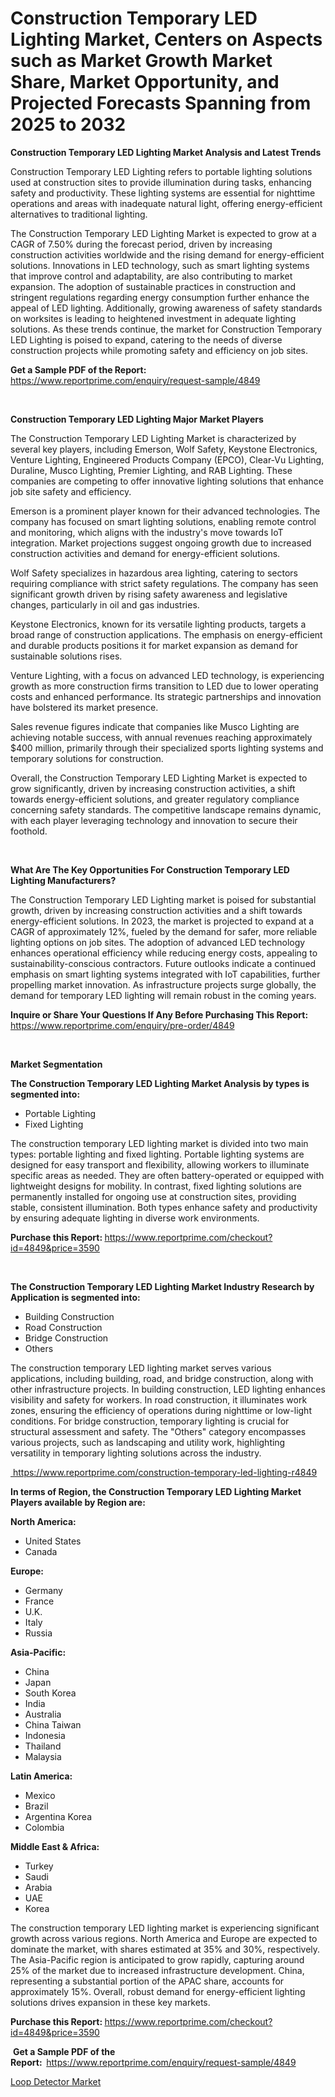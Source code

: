 <p><h1>Construction Temporary LED Lighting Market, Centers on Aspects such as Market Growth Market Share, Market Opportunity, and Projected Forecasts Spanning from 2025 to 2032</h1></p><p><strong>Construction Temporary LED Lighting Market Analysis and Latest Trends</strong></p>
<p><p>Construction Temporary LED Lighting refers to portable lighting solutions used at construction sites to provide illumination during tasks, enhancing safety and productivity. These lighting systems are essential for nighttime operations and areas with inadequate natural light, offering energy-efficient alternatives to traditional lighting. </p><p>The Construction Temporary LED Lighting Market is expected to grow at a CAGR of 7.50% during the forecast period, driven by increasing construction activities worldwide and the rising demand for energy-efficient solutions. Innovations in LED technology, such as smart lighting systems that improve control and adaptability, are also contributing to market expansion. The adoption of sustainable practices in construction and stringent regulations regarding energy consumption further enhance the appeal of LED lighting. Additionally, growing awareness of safety standards on worksites is leading to heightened investment in adequate lighting solutions. As these trends continue, the market for Construction Temporary LED Lighting is poised to expand, catering to the needs of diverse construction projects while promoting safety and efficiency on job sites.</p></p>
<p><strong>Get a Sample PDF of the Report:&nbsp;</strong> <a href="https://www.reportprime.com/enquiry/request-sample/4849?utm_campaign=3360&utm_medium=2&utm_source=Github&utm_content=ia&utm_term=19032025&utm_id=construction-temporary-led-lighting">https://www.reportprime.com/enquiry/request-sample/4849</a></p>
<p>&nbsp;</p>
<p><strong>Construction Temporary LED Lighting Major Market Players</strong></p>
<p><p>The Construction Temporary LED Lighting Market is characterized by several key players, including Emerson, Wolf Safety, Keystone Electronics, Venture Lighting, Engineered Products Company (EPCO), Clear-Vu Lighting, Duraline, Musco Lighting, Premier Lighting, and RAB Lighting. These companies are competing to offer innovative lighting solutions that enhance job site safety and efficiency.</p><p>Emerson is a prominent player known for their advanced technologies. The company has focused on smart lighting solutions, enabling remote control and monitoring, which aligns with the industry's move towards IoT integration. Market projections suggest ongoing growth due to increased construction activities and demand for energy-efficient solutions.</p><p>Wolf Safety specializes in hazardous area lighting, catering to sectors requiring compliance with strict safety regulations. The company has seen significant growth driven by rising safety awareness and legislative changes, particularly in oil and gas industries.</p><p>Keystone Electronics, known for its versatile lighting products, targets a broad range of construction applications. The emphasis on energy-efficient and durable products positions it for market expansion as demand for sustainable solutions rises.</p><p>Venture Lighting, with a focus on advanced LED technology, is experiencing growth as more construction firms transition to LED due to lower operating costs and enhanced performance. Its strategic partnerships and innovation have bolstered its market presence.</p><p>Sales revenue figures indicate that companies like Musco Lighting are achieving notable success, with annual revenues reaching approximately $400 million, primarily through their specialized sports lighting systems and temporary solutions for construction. </p><p>Overall, the Construction Temporary LED Lighting Market is expected to grow significantly, driven by increasing construction activities, a shift towards energy-efficient solutions, and greater regulatory compliance concerning safety standards. The competitive landscape remains dynamic, with each player leveraging technology and innovation to secure their foothold.</p></p>
<p>&nbsp;</p>
<p><strong>What Are The Key Opportunities For Construction Temporary LED Lighting Manufacturers?</strong></p>
<p><p>The Construction Temporary LED Lighting market is poised for substantial growth, driven by increasing construction activities and a shift towards energy-efficient solutions. In 2023, the market is projected to expand at a CAGR of approximately 12%, fueled by the demand for safer, more reliable lighting options on job sites. The adoption of advanced LED technology enhances operational efficiency while reducing energy costs, appealing to sustainability-conscious contractors. Future outlooks indicate a continued emphasis on smart lighting systems integrated with IoT capabilities, further propelling market innovation. As infrastructure projects surge globally, the demand for temporary LED lighting will remain robust in the coming years.</p></p>
<p><strong>Inquire or Share Your Questions If Any Before Purchasing This Report:</strong> <a href="https://www.reportprime.com/enquiry/pre-order/4849?utm_campaign=3360&utm_medium=2&utm_source=Github&utm_content=ia&utm_term=19032025&utm_id=construction-temporary-led-lighting">https://www.reportprime.com/enquiry/pre-order/4849</a></p>
<p>&nbsp;</p>
<p><strong>Market Segmentation</strong></p>
<p><strong>The Construction Temporary LED Lighting Market Analysis by types is segmented into:</strong></p>
<p><ul><li>Portable Lighting</li><li>Fixed Lighting</li></ul></p>
<p><p>The construction temporary LED lighting market is divided into two main types: portable lighting and fixed lighting. Portable lighting systems are designed for easy transport and flexibility, allowing workers to illuminate specific areas as needed. They are often battery-operated or equipped with lightweight designs for mobility. In contrast, fixed lighting solutions are permanently installed for ongoing use at construction sites, providing stable, consistent illumination. Both types enhance safety and productivity by ensuring adequate lighting in diverse work environments.</p></p>
<p><strong>Purchase this Report:&nbsp;</strong><a href="https://www.reportprime.com/checkout?id=4849&price=3590&utm_campaign=3360&utm_medium=2&utm_source=Github&utm_content=ia&utm_term=19032025&utm_id=construction-temporary-led-lighting">https://www.reportprime.com/checkout?id=4849&price=3590</a></p>
<p>&nbsp;</p>
<p><strong>The Construction Temporary LED Lighting Market Industry Research by Application is segmented into:</strong></p>
<p><ul><li>Building Construction</li><li>Road Construction</li><li>Bridge Construction</li><li>Others</li></ul></p>
<p><p>The construction temporary LED lighting market serves various applications, including building, road, and bridge construction, along with other infrastructure projects. In building construction, LED lighting enhances visibility and safety for workers. In road construction, it illuminates work zones, ensuring the efficiency of operations during nighttime or low-light conditions. For bridge construction, temporary lighting is crucial for structural assessment and safety. The "Others" category encompasses various projects, such as landscaping and utility work, highlighting versatility in temporary lighting solutions across the industry.</p></p>
<p><a href="https://www.reportprime.com/construction-temporary-led-lighting-r4849?utm_campaign=3360&utm_medium=2&utm_source=Github&utm_content=ia&utm_term=19032025&utm_id=construction-temporary-led-lighting">&nbsp;https://www.reportprime.com/construction-temporary-led-lighting-r4849</a></p>
<p><strong>In terms of Region, the Construction Temporary LED Lighting Market Players available by Region are:</strong></p>
<p>
    <p> <strong> North America: </strong>
        <ul>
            <li>United States</li>
            <li>Canada</li>
        </ul>
        </p> 
    <p> <strong> Europe: </strong>
        <ul>
            <li>Germany</li>
            <li>France</li>
            <li>U.K.</li>
            <li>Italy</li>
            <li>Russia</li>
        </ul>
        </p> 
    <p> <strong> Asia-Pacific: </strong>
        <ul>
            <li>China</li>
            <li>Japan</li>
            <li>South Korea</li>
            <li>India</li>
            <li>Australia</li>
            <li>China Taiwan</li>
            <li>Indonesia</li>
            <li>Thailand</li>
            <li>Malaysia</li>
        </ul>
        </p> 
    <p> <strong> Latin America: </strong>
        <ul>
            <li>Mexico</li>
            <li>Brazil</li>
            <li>Argentina Korea</li>
            <li>Colombia</li>
        </ul>
        </p> 
    <p> <strong> Middle East & Africa: </strong>
        <ul>
            <li>Turkey</li>
            <li>Saudi</li>
            <li>Arabia</li>
            <li>UAE</li>
            <li>Korea</li>
        </ul>
    </p>
    </p>
<p><p>The construction temporary LED lighting market is experiencing significant growth across various regions. North America and Europe are expected to dominate the market, with shares estimated at 35% and 30%, respectively. The Asia-Pacific region is anticipated to grow rapidly, capturing around 25% of the market due to increased infrastructure development. China, representing a substantial portion of the APAC share, accounts for approximately 15%. Overall, robust demand for energy-efficient lighting solutions drives expansion in these key markets.</p></p>
<p><strong>Purchase this Report: </strong><a href="https://www.reportprime.com/checkout?id=4849&price=3590&utm_campaign=3360&utm_medium=2&utm_source=Github&utm_content=ia&utm_term=19032025&utm_id=construction-temporary-led-lighting">https://www.reportprime.com/checkout?id=4849&price=3590</a></p>
<p>&nbsp;<strong>Get a Sample PDF of the Report:&nbsp;&nbsp;</strong><a href="https://www.reportprime.com/enquiry/request-sample/4849?utm_campaign=3360&utm_medium=2&utm_source=Github&utm_content=ia&utm_term=19032025&utm_id=construction-temporary-led-lighting">https://www.reportprime.com/enquiry/request-sample/4849</a></p>
<p><strong></strong></p>
<p><p><a href="https://github.com/daphnyvashdi/Market-Research-Report-List-1/blob/main/loop-detector-market.md?utm_campaign=3360&utm_medium=2&utm_source=Github&utm_content=ia&utm_term=19032025&utm_id=construction-temporary-led-lighting">Loop Detector Market</a></p></p>